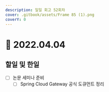 ```yaml
---
description: 일일 회고 52회차
cover: .gitbook/assets/Frame 85 (1).png
coverY: 0
---
```


# 🥱 2022.04.04

## 할일 및 한일

* [ ] 논문 세미나 준비
  * [ ] Spring Cloud Gateway 공식 도큐먼트 정리
